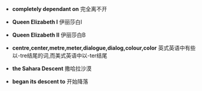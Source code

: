+ **completely dependant on**
完全离不开
+ **Queen Elizabeth I** 
伊丽莎白I
+ **Queen Elizabeth II** 
伊丽莎白B

+ **centre,center,metre,meter,dialogue,dialog,colour,color**
英式英语中有些以-tre结尾的词,而美式英语中以-ter结尾

+ **the Sahara Descent** 
撒哈拉沙漠

+ **began its descent to**
开始降落